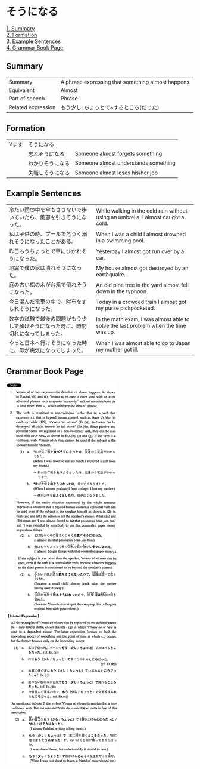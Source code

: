 # そうになる

[1. Summary](#summary)<br>
[2. Formation](#formation)<br>
[3. Example Sentences](#example-sentences)<br>
[4. Grammar Book Page](#grammar-book-page)<br>


## Summary

<table><tr>   <td>Summary</td>   <td>A phrase expressing that something almost happens.</td></tr><tr>   <td>Equivalent</td>   <td>Almost</td></tr><tr>   <td>Part of speech</td>   <td>Phrase</td></tr><tr>   <td>Related expression</td>   <td>もう少し; ちょっとで~するところ(だった)</td></tr></table>

## Formation

<table class="table"> <tbody><tr class="tr head"><td class="td"><span class="bold">Vます</span></td><td class="td"><span class="concept">そうになる</span></td><td class="td"></td></tr><tr class="tr"><td class="td"></td><td class="td"><span>忘れ</span><span class="concept">そうになる</span></td><td class="td"><span>Someone almost forgets something</span></td></tr><tr class="tr"><td class="td"></td><td class="td"><span>わかり</span><span class="concept">そうになる</span></td><td class="td"><span>Someone almost understands something</span></td></tr><tr class="tr"><td class="td"></td><td class="td"><span>失職し</span><span class="concept">そうになる</span></td><td class="td"><span>Someone almost loses his/her job</span></td></tr></tbody></table>

## Example Sentences

<table><tr>   <td>冷たい雨の中を傘もささないで歩いていたら、風邪を引きそうになった。</td>   <td>While walking in the cold rain without using an umbrella, I almost caught a cold.</td></tr><tr>   <td>私は子供の時、プールで危うく溺れそうになったことがある。</td>   <td>When I was a child I almost drowned in a swimming pool.</td></tr><tr>   <td>昨日もうちょっとで車にひかれそうになった。</td>   <td>Yesterday I almost got run over by a car.</td></tr><tr>   <td>地震で僕の家は潰れそうになった。</td>   <td>My house almost got destroyed by an earthquake.</td></tr><tr>   <td>庭の古い松の木が台風で倒れそうになった。</td>   <td>An old pine tree in the yard almost fell down in the typhoon.</td></tr><tr>   <td>今日混んだ電車の中で、財布をすられそうになった。</td>   <td>Today in a crowded train I almost got my purse pickpocketed.</td></tr><tr>   <td>数学の試験で最後の問題がもう少しで解けそうになった時に、時間切れになってしまった。</td>   <td>In the math exam, I was almost able to solve the last problem when the time was up.</td></tr><tr>   <td>やっと日本へ行けそうになった時に、母が病気になってしまった。</td>   <td>When I was almost able to go to Japan my mother got ill.</td></tr></table>

## Grammar Book Page

![](../img/Intermediateそうになる.png)

